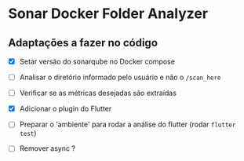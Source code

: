 # Sonar Docker Folder Analyzer

## Adaptações a fazer no código

- [x] Setar versão do sonarqube no Docker compose

- [ ] Analisar o diretório informado pelo usuário e não o `/scan_here`

- [ ] Verificar se as métricas desejadas são extraídas

- [x] Adicionar o plugin do Flutter

- [ ] Preparar o 'ambiente' para rodar a análise do flutter (rodar `flutter test`)

- [ ] Remover async ?
